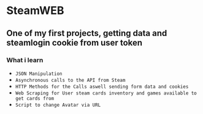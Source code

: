 # SteamWEB
## One of my first projects, getting data and steamlogin cookie from user token ##

### What i learn ###

- `JSON Manipulation`
- `Asynchronous calls to the API from Steam`
- `HTTP Methods for the Calls aswell sending form data and cookies`
- `Web Scraping for User steam cards inventory and games available to get cards from`
- `Script to change Avatar via URL`
